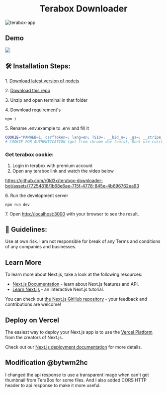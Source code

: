 <h1 align="center" id="title">Terabox Downloader</h1>

![terabox-app](https://socialify.git.ci/r0ld3x/terabox-app/image?description=1&font=KoHo&forks=1&issues=1&language=1&name=1&owner=1&pattern=Circuit%20Board&pulls=1&stargazers=1&theme=Dark)

<h2>Demo</h2>
<img src="demo.png">

<h2>🛠️ Installation Steps:</h2>

<p>1. <a href="https://nodejs.org/en/download/current">Download latest version of nodejs</a></p>
<p>2. <a href="https://github.com/r0ld3x/terabox-app/archive/refs/heads/main.zip">Download this repo</a></p>

<p>3. Unzip and open terminal in that folder</p>

<p>4. Download requirement's</p>

```
npm i
```

<p>5. Rename .env.example to .env and fill it</p>

```bash
COOKIE="PANWEB=1; csrfToken=; lang=en; TSID=; __bid_n=; _ga=; __stripe_mid=; ndus=; browserid==; ndut_fmt=; _ga_06ZNKL8C2E="
# COOKIE FOR AUTHENTICATION (get from chrome dev tools), Dont use current one


```

### Get terabox cookie:

1. Login in terabox with premium account
2. Open any terabox link and watch the video below

https://github.com/r0ld3x/terabox-downloader-bot/assets/77254818/1b68e6ae-715f-4778-845e-4b696762ea93

<p>6. Run the development server</p>

```
npm run dev
```

<p>7. Open <a href="http://localhost:3000">http://localhost:3000</a> with your browser to see the result.</p>

<h2>🍰 Guidelines:</h2>

Use at own risk. I am not responsible for break of any Terms and conditions of any companies and businesses.

## Learn More

To learn more about Next.js, take a look at the following resources:

- [Next.js Documentation](https://nextjs.org/docs) - learn about Next.js features and API.
- [Learn Next.js](https://nextjs.org/learn) - an interactive Next.js tutorial.

You can check out [the Next.js GitHub repository](https://github.com/vercel/next.js/) - your feedback and contributions are welcome!

## Deploy on Vercel

The easiest way to deploy your Next.js app is to use the [Vercel Platform](https://vercel.com/new?utm_medium=default-template&filter=next.js&utm_source=create-next-app&utm_campaign=create-next-app-readme) from the creators of Next.js.

Check out our [Next.js deployment documentation](https://nextjs.org/docs/deployment) for more details.

## Modification @bytwm2hc

I changed the api response to use a transparent image when can't get thumbnail from TeraBox for some files. And I also added CORS HTTP header to api response to make it more useful.